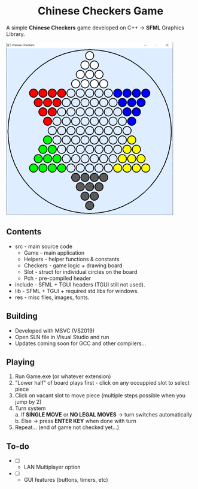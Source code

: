 <h1 align="center"><strong>Chinese Checkers Game</strong></h1>

A simple **Chinese Checkers** game developed on C++ -> **SFML** Graphics Library.

![board](/res/img/myBoard.png)

## **Contents**
- src     - main source code
    - Game - main application
    - Helpers - helper functions & constants
    - Checkers - game logic + drawing board
    - Slot - struct for individual circles on the board
    - Pch - pre-compiled header
- include - SFML + TGUI headers (TGUI still not used).
- lib     - SFML + TGUI + required std libs for windows.
- res     - misc files, images, fonts.

## **Building**
- Developed with MSVC (VS2019)
- Open SLN file in Visual Studio and run
- Updates coming soon for GCC and other compilers...

## **Playing**
1. Run Game.exe (or whatever extension)
2. "Lower half" of board plays first - click on any occuppied slot to select piece
3. Click on vacant slot to move piece (multiple steps possible when you jump by 2)
4. Turn system  
    a. If **SINGLE MOVE** or **NO LEGAL MOVES** -> turn switches automatically  
    b. Else -> press **ENTER KEY** when done with turn  
5. Repeat... (end of game not checked yet...)

## **To-do**
- [ ] - LAN Multiplayer option  
- [ ] - GUI features (buttons, timers, etc)
